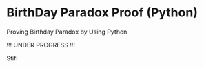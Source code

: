 # BirthDay Paradox Proof (Python)
 Proving Birthday Paradox by Using Python
 
 !!!
 UNDER PROGRESS
 !!!
 
 Stifi
